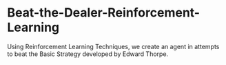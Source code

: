 # Beat-the-Dealer-Reinforcement-Learning
Using Reinforcement Learning Techniques, we create an agent in attempts to beat the Basic Strategy developed by Edward Thorpe.
